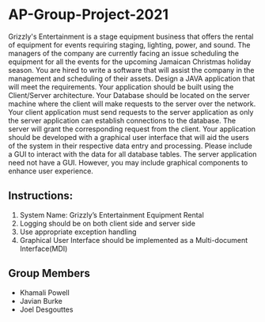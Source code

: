 # AP-Group-Project-2021

Grizzly's Entertainment is a stage equipment business that offers the rental of equipment
for events requiring staging, lighting, power, and sound. The managers of the company
are currently facing an issue scheduling the equipment for all the events for the upcoming
Jamaican Christmas holiday season. You are hired to write a software that will assist the
company in the management and scheduling of their assets.
Design a JAVA application that will meet the requirements. Your application should be
built using the Client/Server architecture. Your Database should be located on
the server machine where the client will make requests to the server over the network.
Your client application must send requests to the server application as only the server
application can establish connections to the database. The server will grant the
corresponding request from the client. Your application should be developed with a
graphical user interface that will aid the users of the system in their respective data
entry and processing. Please include a GUI to interact with the data for all
database tables. The server application need not have a GUI. However, you may include
graphical components to enhance user experience.

## Instructions:
1. System Name: Grizzly’s Entertainment Equipment Rental
2. Logging should be on both client side and server side
3. Use appropriate exception handling
4. Graphical User Interface should be implemented as a Multi-document Interface(MDI)

## Group Members
- Khamali Powell
- Javian Burke
- Joel Desgouttes

